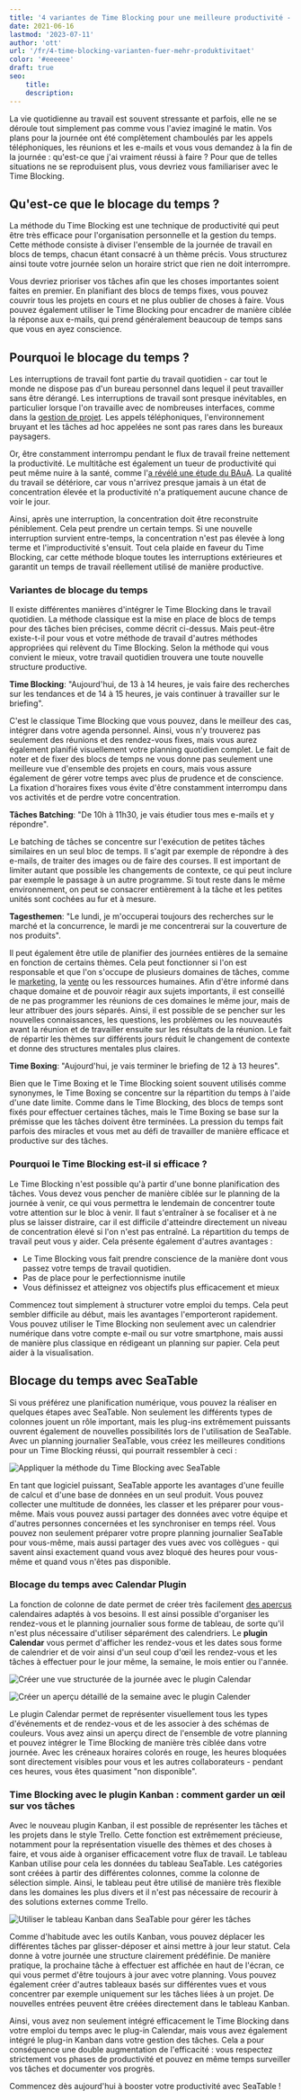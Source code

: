 ```yaml
---
title: '4 variantes de Time Blocking pour une meilleure productivité - SeaTable'
date: 2021-06-16
lastmod: '2023-07-11'
author: 'ott'
url: '/fr/4-time-blocking-varianten-fuer-mehr-produktivitaet'
color: '#eeeeee'
draft: true
seo:
    title:
    description:
---
```


La vie quotidienne au travail est souvent stressante et parfois, elle ne se déroule tout simplement pas comme vous l'aviez imaginé le matin. Vos plans pour la journée ont été complètement chamboulés par les appels téléphoniques, les réunions et les e-mails et vous vous demandez à la fin de la journée : qu'est-ce que j'ai vraiment réussi à faire ? Pour que de telles situations ne se reproduisent plus, vous devriez vous familiariser avec le Time Blocking.

## Qu'est-ce que le blocage du temps ?

La méthode du Time Blocking est une technique de productivité qui peut être très efficace pour l'organisation personnelle et la gestion du temps. Cette méthode consiste à diviser l'ensemble de la journée de travail en blocs de temps, chacun étant consacré à un thème précis. Vous structurez ainsi toute votre journée selon un horaire strict que rien ne doit interrompre.

Vous devriez prioriser vos tâches afin que les choses importantes soient faites en premier. En planifiant des blocs de temps fixes, vous pouvez couvrir tous les projets en cours et ne plus oublier de choses à faire. Vous pouvez également utiliser le Time Blocking pour encadrer de manière ciblée la réponse aux e-mails, qui prend généralement beaucoup de temps sans que vous en ayez conscience.

## Pourquoi le blocage du temps ?

Les interruptions de travail font partie du travail quotidien - car tout le monde ne dispose pas d'un bureau personnel dans lequel il peut travailler sans être dérangé. Les interruptions de travail sont presque inévitables, en particulier lorsque l'on travaille avec de nombreuses interfaces, comme dans la [gestion de projet](https://seatable.io/fr/gestion-de-projet/). Les appels téléphoniques, l'environnement bruyant et les tâches ad hoc appelées ne sont pas rares dans les bureaux paysagers.

Or, être constamment interrompu pendant le flux de travail freine nettement la productivité. Le multitâche est également un tueur de productivité qui peut même nuire à la santé, comme l'[a révélé une étude du BAuA](https://www.baua.de/DE/Angebote/Publikationen/Praxis/A78.pdf?__blob=publicationFile&v). La qualité du travail se détériore, car vous n'arrivez presque jamais à un état de concentration élevée et la productivité n'a pratiquement aucune chance de voir le jour.

Ainsi, après une interruption, la concentration doit être reconstruite péniblement. Cela peut prendre un certain temps. Si une nouvelle interruption survient entre-temps, la concentration n'est pas élevée à long terme et l'improductivité s'ensuit. Tout cela plaide en faveur du Time Blocking, car cette méthode bloque toutes les interruptions extérieures et garantit un temps de travail réellement utilisé de manière productive.

### Variantes de blocage du temps

Il existe différentes manières d'intégrer le Time Blocking dans le travail quotidien. La méthode classique est la mise en place de blocs de temps pour des tâches bien précises, comme décrit ci-dessus. Mais peut-être existe-t-il pour vous et votre méthode de travail d'autres méthodes appropriées qui relèvent du Time Blocking. Selon la méthode qui vous convient le mieux, votre travail quotidien trouvera une toute nouvelle structure productive.

**Time Blocking**: "Aujourd'hui, de 13 à 14 heures, je vais faire des recherches sur les tendances et de 14 à 15 heures, je vais continuer à travailler sur le briefing".

C'est le classique Time Blocking que vous pouvez, dans le meilleur des cas, intégrer dans votre agenda personnel. Ainsi, vous n'y trouverez pas seulement des réunions et des rendez-vous fixes, mais vous aurez également planifié visuellement votre planning quotidien complet. Le fait de noter et de fixer des blocs de temps ne vous donne pas seulement une meilleure vue d'ensemble des projets en cours, mais vous assure également de gérer votre temps avec plus de prudence et de conscience. La fixation d'horaires fixes vous évite d'être constamment interrompu dans vos activités et de perdre votre concentration.

**Tâches Batching**: "De 10h à 11h30, je vais étudier tous mes e-mails et y répondre".

Le batching de tâches se concentre sur l'exécution de petites tâches similaires en un seul bloc de temps. Il s'agit par exemple de répondre à des e-mails, de traiter des images ou de faire des courses. Il est important de limiter autant que possible les changements de contexte, ce qui peut inclure par exemple le passage à un autre programme. Si tout reste dans le même environnement, on peut se consacrer entièrement à la tâche et les petites unités sont cochées au fur et à mesure.

**Tagesthemen**: "Le lundi, je m'occuperai toujours des recherches sur le marché et la concurrence, le mardi je me concentrerai sur la couverture de nos produits".

Il peut également être utile de planifier des journées entières de la semaine en fonction de certains thèmes. Cela peut fonctionner si l'on est responsable et que l'on s'occupe de plusieurs domaines de tâches, comme le [marketing](https://seatable.io/fr/marketing/), la [vente](https://seatable.io/fr/distribution/) ou les ressources humaines. Afin d'être informé dans chaque domaine et de pouvoir réagir aux sujets importants, il est conseillé de ne pas programmer les réunions de ces domaines le même jour, mais de leur attribuer des jours séparés. Ainsi, il est possible de se pencher sur les nouvelles connaissances, les questions, les problèmes ou les nouveautés avant la réunion et de travailler ensuite sur les résultats de la réunion. Le fait de répartir les thèmes sur différents jours réduit le changement de contexte et donne des structures mentales plus claires.

**Time Boxing**: "Aujourd'hui, je vais terminer le briefing de 12 à 13 heures".

Bien que le Time Boxing et le Time Blocking soient souvent utilisés comme synonymes, le Time Boxing se concentre sur la répartition du temps à l'aide d'une date limite. Comme dans le Time Blocking, des blocs de temps sont fixés pour effectuer certaines tâches, mais le Time Boxing se base sur la prémisse que les tâches doivent être terminées. La pression du temps fait parfois des miracles et vous met au défi de travailler de manière efficace et productive sur des tâches.

### Pourquoi le Time Blocking est-il si efficace ?

Le Time Blocking n'est possible qu'à partir d'une bonne planification des tâches. Vous devez vous pencher de manière ciblée sur le planning de la journée à venir, ce qui vous permettra le lendemain de concentrer toute votre attention sur le bloc à venir. Il faut s'entraîner à se focaliser et à ne plus se laisser distraire, car il est difficile d'atteindre directement un niveau de concentration élevé si l'on n'est pas entraîné. La répartition du temps de travail peut vous y aider. Cela présente également d'autres avantages :

- Le Time Blocking vous fait prendre conscience de la manière dont vous passez votre temps de travail quotidien.
- Pas de place pour le perfectionnisme inutile
- Vous définissez et atteignez vos objectifs plus efficacement et mieux

Commencez tout simplement à structurer votre emploi du temps. Cela peut sembler difficile au début, mais les avantages l'emporteront rapidement. Vous pouvez utiliser le Time Blocking non seulement avec un calendrier numérique dans votre compte e-mail ou sur votre smartphone, mais aussi de manière plus classique en rédigeant un planning sur papier. Cela peut aider à la visualisation.

## Blocage du temps avec SeaTable

Si vous préférez une planification numérique, vous pouvez la réaliser en quelques étapes avec SeaTable. Non seulement les différents types de colonnes jouent un rôle important, mais les plug-ins extrêmement puissants ouvrent également de nouvelles possibilités lors de l'utilisation de SeaTable. Avec un planning journalier SeaTable, vous créez les meilleures conditions pour un Time Blocking réussi, qui pourrait ressembler à ceci :

![Appliquer la méthode du Time Blocking avec SeaTable](https://seatable.de/wp-content/uploads/2021/06/Calendar-Basic-View.jpg)

En tant que logiciel puissant, SeaTable apporte les avantages d'une feuille de calcul et d'une base de données en un seul produit. Vous pouvez collecter une multitude de données, les classer et les préparer pour vous-même. Mais vous pouvez aussi partager des données avec votre équipe et d'autres personnes concernées et les synchroniser en temps réel. Vous pouvez non seulement préparer votre propre planning journalier SeaTable pour vous-même, mais aussi partager des vues avec vos collègues - qui savent ainsi exactement quand vous avez bloqué des heures pour vous-même et quand vous n'êtes pas disponible.

### Blocage du temps avec Calendar Plugin

La fonction de colonne de date permet de créer très facilement [des aperçus](https://seatable.io/fr/docs/handbuch/seatable-nutzen/ansichten/) calendaires adaptés à vos besoins. Il est ainsi possible d'organiser les rendez-vous et le planning journalier sous forme de tableau, de sorte qu'il n'est plus nécessaire d'utiliser séparément des calendriers. Le **plugin Calendar** vous permet d'afficher les rendez-vous et les dates sous forme de calendrier et de voir ainsi d'un seul coup d'œil les rendez-vous et les tâches à effectuer pour le jour même, la semaine, le mois entier ou l'année.

![Créer une vue structurée de la journée avec le plugin Calendar](https://seatable.de/wp-content/uploads/2021/06/Daily-View.jpg)

![Créer un aperçu détaillé de la semaine avec le plugin Calender](https://seatable.de/wp-content/uploads/2021/06/Weekly-View.jpg)

Le plugin Calendar permet de représenter visuellement tous les types d'événements et de rendez-vous et de les associer à des schémas de couleurs. Vous avez ainsi un aperçu direct de l'ensemble de votre planning et pouvez intégrer le Time Blocking de manière très ciblée dans votre journée. Avec les créneaux horaires colorés en rouge, les heures bloquées sont directement visibles pour vous et les autres collaborateurs - pendant ces heures, vous êtes quasiment "non disponible".

### Time Blocking avec le plugin Kanban : comment garder un œil sur vos tâches

Avec le nouveau plugin Kanban, il est possible de représenter les tâches et les projets dans le style Trello. Cette fonction est extrêmement précieuse, notamment pour la représentation visuelle des thèmes et des choses à faire, et vous aide à organiser efficacement votre flux de travail. Le tableau Kanban utilise pour cela les données du tableau SeaTable. Les catégories sont créées à partir des différentes colonnes, comme la colonne de sélection simple. Ainsi, le tableau peut être utilisé de manière très flexible dans les domaines les plus divers et il n'est pas nécessaire de recourir à des solutions externes comme Trello.

![Utiliser le tableau Kanban dans SeaTable pour gérer les tâches](https://seatable.de/wp-content/uploads/2021/06/Kanban.jpg)

Comme d'habitude avec les outils Kanban, vous pouvez déplacer les différentes tâches par glisser-déposer et ainsi mettre à jour leur statut. Cela donne à votre journée une structure clairement prédéfinie. De manière pratique, la prochaine tâche à effectuer est affichée en haut de l'écran, ce qui vous permet d'être toujours à jour avec votre planning. Vous pouvez également créer d'autres tableaux basés sur différentes vues et vous concentrer par exemple uniquement sur les tâches liées à un projet. De nouvelles entrées peuvent être créées directement dans le tableau Kanban.

Ainsi, vous avez non seulement intégré efficacement le Time Blocking dans votre emploi du temps avec le plug-in Calendar, mais vous avez également intégré le plug-in Kanban dans votre gestion des tâches. Cela a pour conséquence une double augmentation de l'efficacité : vous respectez strictement vos phases de productivité et pouvez en même temps surveiller vos tâches et documenter vos progrès.

Commencez dès aujourd'hui à booster votre productivité avec SeaTable !
